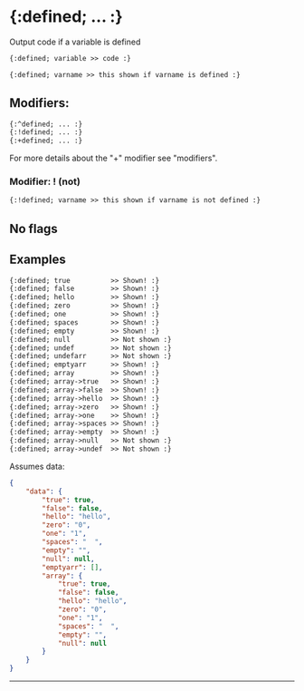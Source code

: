 {:defined; ... :}
=================

Output code if a variable is defined

```html
{:defined; variable >> code :}

{:defined; varname >> this shown if varname is defined :}
```
Modifiers:
----------

```html
{:^defined; ... :}
{:!defined; ... :}
{:+defined; ... :}
```

For more details about the "+" modifier see "modifiers".

### Modifier: ! (not)

```html
{:!defined; varname >> this shown if varname is not defined :}
```

No flags
--------

Examples
--------

```html
{:defined; true          >> Shown! :}
{:defined; false         >> Shown! :}
{:defined; hello         >> Shown! :}
{:defined; zero          >> Shown! :}
{:defined; one           >> Shown! :}
{:defined; spaces        >> Shown! :}
{:defined; empty         >> Shown! :}
{:defined; null          >> Not shown :}
{:defined; undef         >> Not shown :}
{:defined; undefarr      >> Not shown :}
{:defined; emptyarr      >> Shown! :}
{:defined; array         >> Shown! :}
{:defined; array->true   >> Shown! :}
{:defined; array->false  >> Shown! :}
{:defined; array->hello  >> Shown! :}
{:defined; array->zero   >> Shown! :}
{:defined; array->one    >> Shown! :}
{:defined; array->spaces >> Shown! :}
{:defined; array->empty  >> Shown! :}
{:defined; array->null   >> Not shown :}
{:defined; array->undef  >> Not shown :}
```

Assumes data:

```json
{
    "data": {
        "true": true,
        "false": false,
        "hello": "hello",
        "zero": "0",
        "one": "1",
        "spaces": "  ",
        "empty": "",
        "null": null,
        "emptyarr": [],
        "array": {
            "true": true,
            "false": false,
            "hello": "hello",
            "zero": "0",
            "one": "1",
            "spaces": "  ",
            "empty": "",
            "null": null
        }
    }
}
```

---
